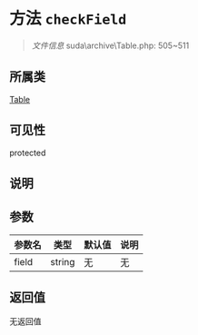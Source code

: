 # 方法 `checkField`

> *文件信息* suda\archive\Table.php: 505~511

## 所属类 

[Table](../Table.md)

## 可见性

 protected 

## 说明



## 参数


| 参数名 | 类型 | 默认值 | 说明 |
|--------|-----|-------|-------|
| field |  string | 无 | 无 |



## 返回值

无返回值
